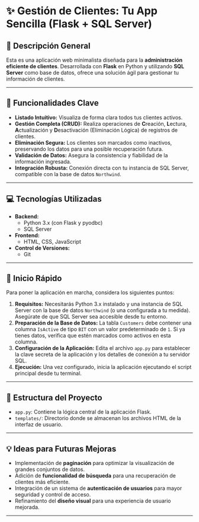 # ✨ Gestión de Clientes: Tu App Sencilla (Flask + SQL Server)

## 🚀 Descripción General

Esta es una aplicación web minimalista diseñada para la **administración eficiente de clientes**. Desarrollada con **Flask** en Python y utilizando **SQL Server** como base de datos, ofrece una solución ágil para gestionar tu información de clientes.

---

## 🌟 Funcionalidades Clave

* **Listado Intuitivo:** Visualiza de forma clara todos tus clientes activos.
* **Gestión Completa (CRUD):** Realiza operaciones de **C**reación, **L**ectura, **A**ctualización y **D**esactivación (Eliminación Lógica) de registros de clientes.
* **Eliminación Segura:** Los clientes son marcados como inactivos, preservando los datos para una posible recuperación futura.
* **Validación de Datos:** Asegura la consistencia y fiabilidad de la información ingresada.
* **Integración Robusta:** Conexión directa con tu instancia de SQL Server, compatible con la base de datos `Northwind`.

---

## 💻 Tecnologías Utilizadas

* **Backend:**
    * Python 3.x (con Flask y pyodbc)
    * SQL Server
* **Frontend:**
    * HTML, CSS, JavaScript
* **Control de Versiones:**
    * Git

---

## 🚀 Inicio Rápido

Para poner la aplicación en marcha, considera los siguientes puntos:

1.  **Requisitos:** Necesitarás Python 3.x instalado y una instancia de SQL Server con la base de datos `Northwind` (o una configurada a tu medida). Asegúrate de que SQL Server sea accesible desde tu entorno.
2.  **Preparación de la Base de Datos:** La tabla `Customers` debe contener una columna `IsActive` de tipo `BIT` con un valor predeterminado de `1`. Si ya tienes datos, verifica que estén marcados como activos en esta columna.
3.  **Configuración de la Aplicación:** Edita el archivo `app.py` para establecer la clave secreta de la aplicación y los detalles de conexión a tu servidor SQL.
4.  **Ejecución:** Una vez configurado, inicia la aplicación ejecutando el script principal desde tu terminal.

---

## 📂 Estructura del Proyecto

* `app.py`: Contiene la lógica central de la aplicación Flask.
* `templates/`: Directorio donde se almacenan los archivos HTML de la interfaz de usuario.

---

## 💡 Ideas para Futuras Mejoras

* Implementación de **paginación** para optimizar la visualización de grandes conjuntos de datos.
* Adición de **funcionalidad de búsqueda** para una recuperación de clientes más eficiente.
* Integración de un sistema de **autenticación de usuarios** para mayor seguridad y control de acceso.
* Refinamiento del **diseño visual** para una experiencia de usuario mejorada.

---